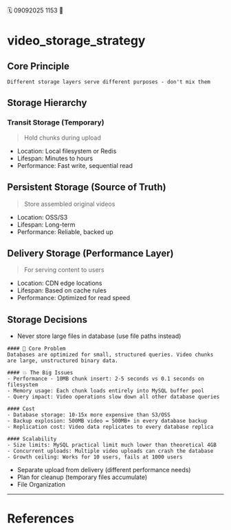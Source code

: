 🗓️ 09092025 1153
📎

# video_storage_strategy

## Core Principle
```ad-note
Different storage layers serve different purposes - don't mix them
```
## Storage Hierarchy
### Transit Storage (Temporary)
> Hold chunks during upload
- Location: Local filesystem or Redis
- Lifespan: Minutes to hours
- Performance: Fast write, sequential read
## Persistent Storage (Source of Truth)
> Store assembled original videos
- Location: OSS/S3
- Lifespan: Long-term
- Performance: Reliable, backed up

## Delivery Storage (Performance Layer)
> For serving content to users
- Location: CDN edge locations
- Lifespan: Based on cache rules
- Performance: Optimized for read speed

## Storage Decisions
- Never store large files in database (use file paths instead)
```ad-warning
#### 🎯 Core Problem
Databases are optimized for small, structured queries. Video chunks are large, unstructured binary data.

#### 💥 The Big Issues
- Performance - 10MB chunk insert: 2-5 seconds vs 0.1 seconds on filesystem
- Memory usage: Each chunk loads entirely into MySQL buffer pool
- Query impact: Video operations slow down all other database queries

#### Cost
- Database storage: 10-15x more expensive than S3/OSS
- Backup explosion: 500MB video = 500MB+ in every database backup
- Replication cost: Video data replicates to every database replica

#### Scalability
- Size limits: MySQL practical limit much lower than theoretical 4GB
- Concurrent uploads: Multiple video uploads can crash the database
- Growth ceiling: Works for 10 users, fails at 1000 users
```
- Separate upload from delivery (different performance needs)
- Plan for cleanup (temporary files accumulate)
- File Organization

---
# References
